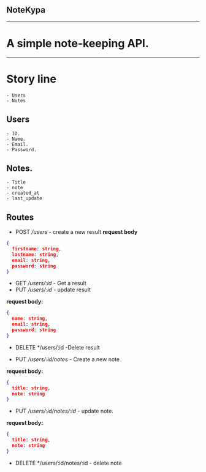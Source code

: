 ## NoteKypa

***

# A simple note-keeping API.

*** 

# Story line
    - Users 
    - Notes


## Users
    - ID.
    - Name.
    - Email.
    - Password.

## Notes.
    - Title
    - note
    - created_at
    - last_update

## Routes
* POST */users* - create a new result
**request body**
```json lines
{
  firstname: string,
  lastname: string,
  email: string,
  password: string
}
```
* GET */users/:id* - Get a result
* PUT */users/:id* - update result

**request body:**
```json lines
{
  name: string,
  email: string,
  password: string
}
```


* DELETE */users/:id -Delete result





* PUT */users/:id/notes* - Create a new note

**request body:**

```json lines
{
  title: string,
  note: string
}
```

* PUT */users/:id/notes/:id* - update note.

**request body:**

```json lines
{
  title: string,
  note: string
}
```

* DELETE */users/:id/notes/:id - delete note


